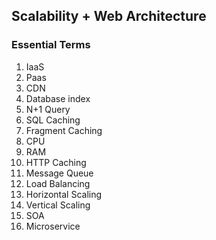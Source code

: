 ## Scalability + Web Architecture

### Essential Terms

1.  IaaS
2.  Paas
3.  CDN
4.  Database index
5.  N+1 Query
6.  SQL Caching
7.  Fragment Caching
8.  CPU
9.  RAM
10. HTTP Caching
11. Message Queue
12. Load Balancing
13. Horizontal Scaling
14. Vertical Scaling
15. SOA
16. Microservice

